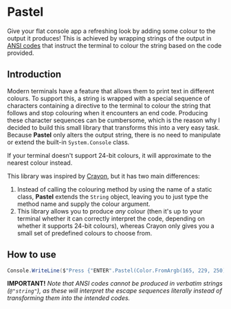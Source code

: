 # Pastel

Give your flat console app a refreshing look by adding some colour to the output it produces! 
This is achieved by wrapping strings of the output in [ANSI codes](https://www.jerriepelser.com/blog/using-ansi-color-codes-in-net-console-apps/) that instruct the terminal to colour the string based on the code provided.

## Introduction

Modern terminals have a feature that allows them to print text in different colours. To support this, a string is wrapped with a special sequence of characters containing a directive to the terminal to colour the string that follows and stop colouring when it encounters an end code. Producing these character sequences can be cumbersome, which is the reason why I decided to build this small library that transforms this into a very easy task.  
Because **Pastel** only alters the output string, there is no need to manipulate or extend the built-in `System.Console` class.

If your terminal doesn't support 24-bit colours, it will approximate to the nearest colour instead.

This library was inspired by [Crayon](https://github.com/riezebosch/crayon), but it has two main differences:

1. Instead of calling the colouring method by using the name of a static class, **Pastel** extends the `String` object, leaving you to just type the method name and supply the colour argument.
2. This library allows you to produce _any_ colour (then it's up to your terminal whether it can correctly interpret the code, depending on whether it supports 24-bit colours), whereas Crayon only gives you a small set of predefined colours to choose from.


## How to use

```cs
Console.WriteLine($"Press {"ENTER".Pastel(Color.FromArgb(165, 229, 250))} to continue";)
```

**IMPORTANT!** _Note that ANSI codes cannot be produced in verbatim strings (`@"string"`), as these will interpret the escape sequences literally instead of transforming them into the intended codes._

